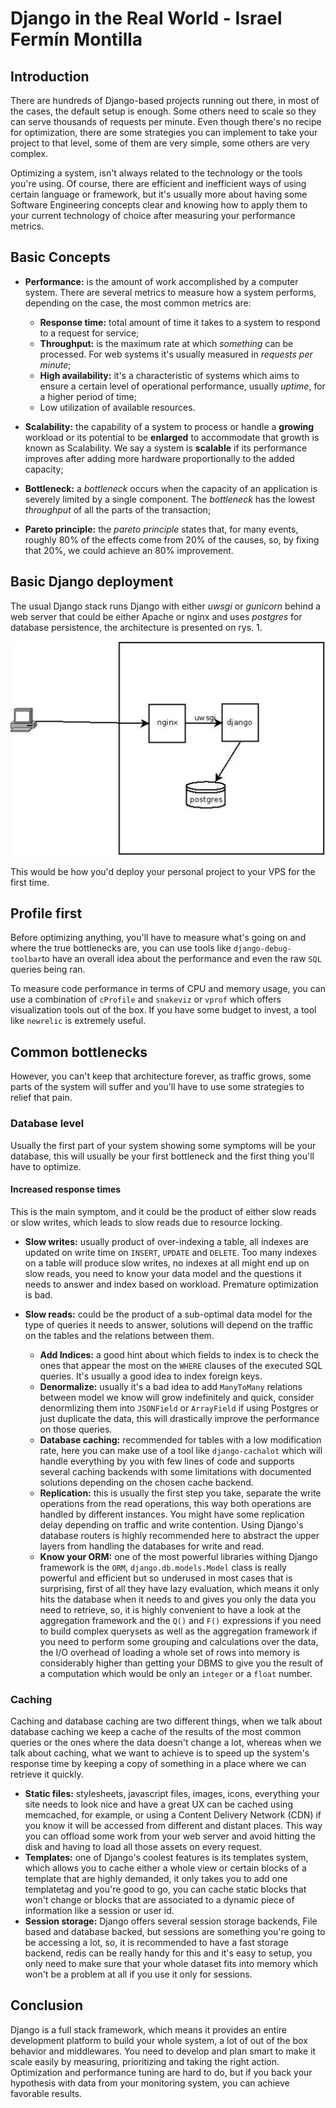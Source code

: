 # Django in the Real World - Israel Fermín Montilla

## Introduction
There are hundreds of Django-based projects running out there,
in most of the cases, the default setup is enough. Some others need to scale
so they can serve thousands of requests per minute. Even though there's
no recipe for optimization, there are some strategies you can implement
to take your project to that level, some of them are very simple, some others
are very complex.

Optimizing a system, isn't always related to the technology or the tools
you're using. Of course, there are efficient and inefficient ways of using
certain language or framework, but it's usually more about having some
Software Engineering concepts clear and knowing how to apply them to your
current technology of choice after measuring your performance metrics.

## Basic Concepts
* **Performance:** is the amount of work accomplished by a computer system.
There are several metrics to measure how a system performs, depending on the
case, the most common metrics are:
    * **Response time:** total amount of time it takes to a system to respond
    to a request for service;
    * **Throughput:** is the maximum rate at which *something* can be
    processed. For web systems it's usually measured in *requests per minute*;
    * **High availability:** it's a characteristic of systems which aims to
    ensure a certain level of operational performance, usually *uptime*, for
    a higher period of time;
    * Low utilization of available resources.

* **Scalability:** the capability of a system to process or handle
a **growing** workload or its potential to be **enlarged** to accommodate that
growth is known as Scalability. We say a system is **scalable** if its
performance improves after adding more hardware proportionally to the added
capacity;

* **Bottleneck:** a *bottleneck* occurs when the capacity of an application is
severely limited by a single component. The *bottleneck* has the lowest
*throughput* of all the parts of the transaction;

* **Pareto principle:** the *pareto principle* states that, for many events,
roughly 80% of the effects come from 20% of the causes, so, by fixing that
20%, we could achieve an 80% improvement.

## Basic Django deployment
The usual Django stack runs Django with either *uwsgi* or *gunicorn* behind
a web server that could be either Apache or nginx and uses *postgres* for
database persistence, the architecture is presented on rys. 1.

![Basic Django site architecture](diagram.png)

This would be how you'd deploy your personal project to your VPS for the first
time.

## Profile first
Before optimizing anything, you'll have to measure what's going on and where
the true bottlenecks are, you can use tools like `django-debug-toolbar`to have
an overall idea about the performance and even the raw `SQL` queries being ran.

To measure code performance in terms of CPU and memory usage, you can use
a combination of `cProfile` and `snakeviz` or `vprof` which offers
visualization tools out of the box. If you have some budget to invest, a tool
like `newrelic` is extremely useful.

## Common bottlenecks
However, you can't keep that architecture forever, as traffic grows, some
parts of the system will suffer and you'll have to use some strategies to
relief that pain.

### Database level
Usually the first part of your system showing some symptoms will be your
database, this will usually be your first bottleneck and the first thing
you'll have to optimize.

#### Increased response times
This is the main symptom, and it could be the product of either slow reads or
slow writes, which leads to slow reads due to resource locking.

- **Slow writes:** usually product of over-indexing a table, all indexes are
updated on write time on `INSERT`, `UPDATE` and `DELETE`. Too many indexes on
a table will produce slow writes, no indexes at all might end up on slow
reads, you need to know your data model and the questions it needs to answer
and index based on workload. Premature optimization is bad.

- **Slow reads:** could be the product of a sub-optimal data model for the
type of queries it needs to answer, solutions will depend on the traffic on
the tables and the relations between them.
    - **Add Indices:** a good hint about which fields to index is to check
    the ones that appear the most on the `WHERE` clauses of the executed SQL
    queries. It's usually a good idea to index foreign keys.
    - **Denormalize:** usually it's a bad idea to add `ManyToMany` relations
    between model we know will grow indefinitely and quick, consider
    denormlizing them into `JSONField` or `ArrayField` if using Postgres or
    just duplicate the data, this will drastically improve the performance on
    those queries.
    - **Database caching:** recommended for tables with a low modification
    rate, here you can make use of a tool like `django-cachalot` which will
    handle everything by you with few lines of code and supports several
    caching backends with some limitations with documented solutions depending
    on the chosen cache backend.
    - **Replication:** this is usually the first step you take, separate
    the write operations from the read operations, this way both operations
    are handled by different instances. You might have some replication delay
    depending on traffic and write contention. Using Django's database routers
    is highly recommended here to abstract the upper layers from handling the
    databases for write and read.
    - **Know your ORM:** one of the most powerful libraries withing Django
    framework is the `ORM`, `django.db.models.Model` class is really powerful
    and efficient but so underused in most cases that is surprising, first of
    all they have lazy evaluation, which means it only hits the database when
    it needs to and gives you only the data you need to retrieve, so, it is
    highly convenient to have a look at the aggregation framework and the
    `Q()` and `F()` expressions if you need to build complex querysets as well
    as the aggregation framework if you need to perform some grouping and
    calculations over the data, the I/O overhead of loading a whole set of
    rows into memory is considerably higher than getting your DBMS to give you
    the result of a computation which would be only an `integer` or a `float`
    number.

### Caching
Caching and database caching are two different things, when we talk about
database caching we keep a cache of the results of the most common queries or
the ones where the data doesn't change a lot, whereas when we talk about
caching, what we want to achieve is to speed up the system's response time
by keeping a copy of something in a place where we can retrieve it quickly.

- **Static files:** stylesheets, javascript files, images, icons, everything
your site needs to look nice and have a great UX can be cached using
memcached, for example, or using a Content Delivery Network (CDN) if you know
it will be accessed from different and distant places. This way you can
offload some work from your web server and avoid hitting the disk and having
to load all those assets on every request.
- **Templates:** one of Django's coolest features is its templates system,
which allows you to cache either a whole view or certain blocks of a template
that are highly demanded, it only takes you to add one templatetag and you're
good to go, you can cache static blocks that won't change or blocks that are
associated to a dynamic piece of information like a session or user id.
- **Session storage:** Django offers several session storage backends, File
based and database backed, but sessions are something you're going to be
accessing a lot, so, it is recommended to have a fast storage backend, redis
can be really handy for this and it's easy to setup, you only need to make
sure that your whole dataset fits into memory which won't be a problem at all
if you use it only for sessions.

## Conclusion
Django is a full stack framework, which means it provides an entire
development platform to build your whole system, a lot of out of the box
behavior and middlewares. You need to develop and plan smart to make it scale
easily by measuring, prioritizing and taking the right action. Optimization
and performance tuning are hard to do, but if you back your hypothesis with
data from your monitoring system, you can achieve favorable results.
